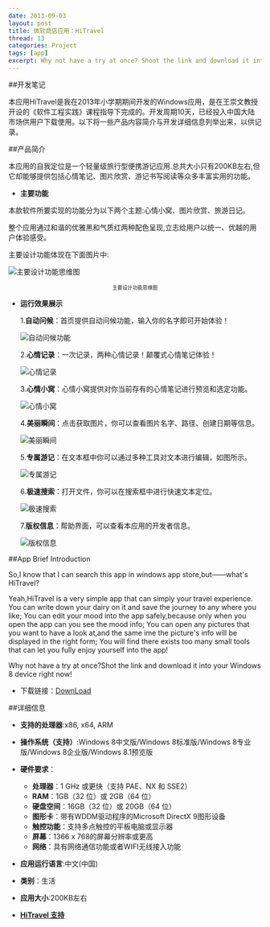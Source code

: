 ```yaml
---
date: 2013-09-03
layout: post
title: 微软商店应用：HiTravel
thread: 13
categories: Project
tags: [app]
excerpt: Why not have a try at once? Shoot the link and download it into your Windows 8 device right now!
---
```


##开发笔记

本应用HiTravel是我在2013年小学期期间开发的Windows应用，是在王崇文教授开设的《软件工程实践》课程指导下完成的。开发周期10天，已经投入中国大陆市场供用户下载使用。以下将一些产品内容简介与开发详细信息列举出来，以供记录。

##产品简介

本应用的自我定位是一个轻量级旅行型便携游记应用.总共大小只有200KB左右,但它却能够提供包括心情笔记、图片欣赏、游记书写阅读等众多丰富实用的功能。

* **主要功能**

本款软件所要实现的功能分为以下两个主题:心情小窝、图片欣赏、旅游日记。

整个应用通过和谐的优雅黑和气质红两种配色呈现,立志给用户以统一、优越的用户体验感受。

主要设计功能体现在下面图片中:

![主要设计功能思维图](/assets/2013-09-03-hitravel-functions.jpg "主要设计功能思维图")
<center style="font-size:10px">主要设计功能思维图</center>

* **运行效果展示**

    1.**自动问候**：首页提供自动问候功能，输入你的名字即可开始体验！

    ![](/assets/2013-09-03-hitravel-1.jpg "自动问候功能")

    2.**心情记录**：一次记录，两种心情记录！颠覆式心情笔记体验！
    
    ![](/assets/2013-09-03-hitravel-2.jpg "心情记录")
    
    3.**心情小窝**：心情小窝提供对你当前存有的心情笔记进行预览和选定功能。
    
    ![](/assets/2013-09-03-hitravel-3.jpg "心情小窝")
    
    4.**美丽瞬间**：点击获取图片，你可以查看图片名字、路径、创建日期等信息。
    
    ![](/assets/2013-09-03-hitravel-4.jpg "美丽瞬间")
    
    5.**专属游记**：在文本框中你可以通过多种工具对文本进行编辑，如图所示。
    
    ![](/assets/2013-09-03-hitravel-5.jpg "专属游记")
    
    6.**极速搜索**：打开文件，你可以在搜索框中进行快速文本定位。
    
    ![](/assets/2013-09-03-hitravel-6.jpg "极速搜索")
    
    7.**版权信息**：帮助界面，可以查看本应用的开发者信息。
    
    ![](/assets/2013-09-03-hitravel-7.jpg "版权信息")

##App Brief Introduction

So,I know that I can search this app in windows app store,but——what's HiTravel?

Yeah,HiTravel is a very simple app that can simply your travel experience.
You can write down your dairy on it and save the journey to any where you like;
You can edit your mood into the app safely,because only when you open the app can you see the mood info;
You can open any pictures that you want to have a look at,and the same ime the picture's info will be displayed in the right form;
You will find there exists too many small tools that can let you fully enjoy yourself into the app!

Why not have a try at once?Shot the link and download it into your Windows 8 device right now!

* 下载链接：[DownLoad](http://apps.microsoft.com/windows/zh-cn/app/hitravel/694b73f1-8cd1-4752-84fc-dca78e1ae545)

##详细信息

* **支持的处理器**:x86, x64, ARM

* **操作系统（支持）**:Windows 8中文版/Windows 8标准版/Windows 8专业版/Windows 8企业版/Windows 8.1预览版

* **硬件要求**：
    * **处理器**：1 GHz 或更快（支持 PAE、NX 和 SSE2）
    * **RAM**：1GB（32 位）或 2GB（64 位）
    * **硬盘空间**：16GB（32 位）或 20GB（64 位）
    * **图形卡**：带有WDDM驱动程序的Microsoft DirectX 9图形设备
    * **触控功能**：支持多点触控的平板电脑或显示器
    * **屏幕**：1366 x 768的屏幕分辨率或更高
    * **网络**：具有网络通信功能或者WIFI无线接入功能

* **应用运行语言**:中文(中国)

* **类别**：生活

* **应用大小**:200KB左右

* **[HiTravel 支持](mailto:hijiangtao@gmail.com)**